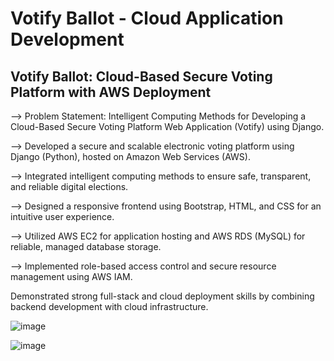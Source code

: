 # Votify Ballot - Cloud Application Development

## Votify Ballot: Cloud-Based Secure Voting Platform with AWS Deployment 

--> Problem Statement: Intelligent Computing Methods for Developing a Cloud-Based Secure Voting Platform Web Application (Votify) using Django.

--> Developed a secure and scalable electronic voting platform using Django (Python), hosted on Amazon Web Services (AWS).

--> Integrated intelligent computing methods to ensure safe, transparent, and reliable digital elections.

--> Designed a responsive frontend using Bootstrap, HTML, and CSS for an intuitive user experience.

--> Utilized AWS EC2 for application hosting and AWS RDS (MySQL) for reliable, managed database storage.

--> Implemented role-based access control and secure resource management using AWS IAM.

Demonstrated strong full-stack and cloud deployment skills by combining backend development with cloud infrastructure.

![image](https://user-images.githubusercontent.com/110025521/232314859-46b5cf40-7fdb-4db6-a0e9-27af16c6bbcd.png)

![image](https://user-images.githubusercontent.com/110025521/232314897-0336b0a8-b41c-4af4-8750-a4cc578ec95f.png)
